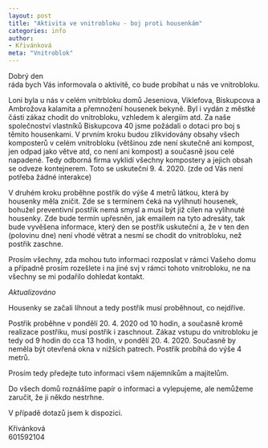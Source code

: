 ```yaml
---
layout: post
title: "Aktivita ve vnitrobloku - boj proti housenkám"
categories: info
author:
- Křivánková
meta: "Vnitroblok"
---
```


Dobrý den  
ráda bych Vás informovala o aktivitě, co  bude probíhat u nás ve vnitrobloku.

Loni byla u nás v celém vnitrbloku domů Jeseniova, Viklefova, Biskupcova a Ambrožova kalamita a přemnožení housenek bekyně. Byl i vydán z městké části zákaz chodit do vnitrobloku, vzhledem k alergiím atd.
Za naše společnoství vlastníků Biskupcova 40 jsme požádali o dotaci pro boj s těmito housenkami.
V prvním kroku budou zlikvidovány obsahy všech komposterů v celém vnitrobloku (většinou zde není skutečně ani kompost, jen odpad jako větve atd, co není ani kompost) a současně jsou celé napadené.
Tedy odborná firma vyklidí všechny kompostery a jejich obsah se odveze kontejnerem. Toto se uskuteční 9.&nbsp;4.&nbsp;2020. (zde od Vás není potřeba žádné interakce)

V druhém kroku proběhne postřik do výše 4 metrů látkou, která by housenky měla zničit. Zde se s termínem čeká na vylíhnutí housenek, bohužel preventivní postřik nemá smysl a musí být již cílen na vylíhnuté housenky. Zde bude termín upřesněn, jak emailem na tyto adresáty, tak bude vyvěšena informace, který den se postřik uskuteční a, že v ten den (polovinu dne) není vhodé větrat a nesmí se chodit do vnitrobloku, než postřik zaschne.

Prosím všechny, zda mohou tuto informaci rozposlat v rámci Vašeho domu a případně prosím rozešlete i na jiné svj v rámci tohoto vnitrobloku, ne na všechny se mi podařilo dohledat kontakt.

*Aktualizováno*

Housenky se začali líhnout a tedy postřik musí proběhnout, co nejdříve.

Postřik proběhne v pondělí 20.&nbsp;4.&nbsp;2020 od 10 hodin, a současně kromě realizace postřiku, musí postřik i zaschnout.
Zákaz vstupu do vnitrobloku je tedy od 9 hodin do cca 13 hodin, v pondělí 20.&nbsp;4.&nbsp;2020. Současně by neměla být otevřená okna v nižších patrech.
Postřik probíhá do výše 4 metrů.

Prosím tedy předejte tuto informaci všem nájemníkům a majitelům.

Do všech domů roznášíme papír o informaci a vylepujeme, ale nemůžeme zaručit, že ji někdo nestrhne.

V případě dotazů jsem k dispozici.

Křivánková  
601592104

